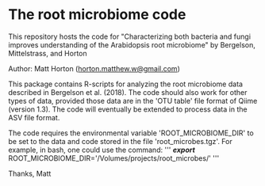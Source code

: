 # The root microbiome code

This repository hosts the code for "Characterizing both bacteria and fungi improves understanding of the Arabidopsis root
microbiome" by Bergelson, Mittelstrass, and Horton

Author: Matt Horton (horton.matthew.w@gmail.com)

This package contains R-scripts for analyzing the root microbiome data described in Bergelson et al. (2018). The code should also work for other types of data, provided those data are in the 'OTU table' file format of Qiime (version 1.3). The code will eventually be extended to process data in the ASV file format.

The code requires the environmental variable 'ROOT_MICROBIOME_DIR' to be set to the data and code stored in the file 'root_microbes.tgz'. For example, in bash, one could use the command:
'''
***export*** ROOT_MICROBIOME_DIR='/Volumes/projects/root_microbes/'
'''

Thanks,
Matt
